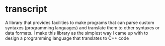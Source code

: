 # transcript

A library that provides facilities to make programs that can parse custom syntaxes (programming languages) and translate them to other syntaxes or data formats. I make this library as the simplest way I came up with to design a programming language that translates to C++ code

